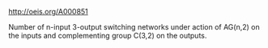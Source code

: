 http://oeis.org/A000851

Number of n-input 3-output switching networks under action of AG(n,2) on the inputs and complementing group C(3,2) on the outputs.
